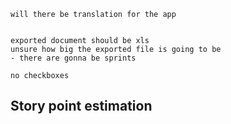 	will there be translation for the app
	
	
	exported document should be xls
	unsure how big the exported file is going to be
	- there are gonna be sprints
	
	no checkboxes



## Story point estimation    
